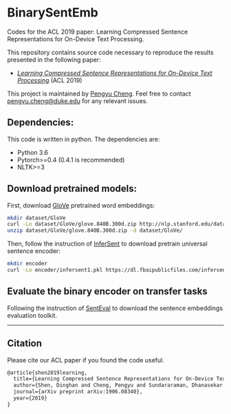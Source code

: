 # BinarySentEmb
Codes for the ACL 2019 paper: Learning Compressed Sentence Representations for On-Device Text Processing.


This repository contains source code necessary to reproduce the results presented in the following paper:
* [*Learning Compressed Sentence Representations for On-Device Text Processing*](http://people.ee.duke.edu/~lcarin/Compressed_ACL2019.pdf) (ACL 2019)

This project is maintained by [Pengyu Cheng](https://linear95.github.io/). Feel free to contact pengyu.cheng@duke.edu for any relevant issues.

## Dependencies: 
This code is written in python. The dependencies are:
* Python 3.6
* Pytorch>=0.4 (0.4.1 is recommended)
* NLTK>=3


## Download pretrained models:

First, download [GloVe](https://nlp.stanford.edu/projects/glove/) pretrained word embeddings:

```bash
mkdir dataset/GloVe
curl -Lo dataset/GloVe/glove.840B.300d.zip http://nlp.stanford.edu/data/glove.840B.300d.zip
unzip dataset/GloVe/glove.840B.300d.zip -d dataset/GloVe/
```
Then, follow the instruction of [InferSent](https://github.com/facebookresearch/InferSent) to download pretrain universal sentence encoder:

```bash
mkdir encoder
curl -Lo encoder/infersent1.pkl https://dl.fbaipublicfiles.com/infersent/infersent1.pkl
```


## Evaluate the binary encoder on transfer tasks
Following the instruction of [SentEval](https://github.com/facebookresearch/SentEval) to download the sentence embeddings evaluation toolkit.

-----------------------------------------------------------------------------------------------
## Citation 
Please cite our ACL paper if you found the code useful.

```latex
@article{shen2019learning,
  title={Learning Compressed Sentence Representations for On-Device Text Processing},
  author={Shen, Dinghan and Cheng, Pengyu and Sundararaman, Dhanasekar and Zhang, Xinyuan and Yang, Qian and Tang, Meng and Celikyilmaz, Asli and Carin, Lawrence},
  journal={arXiv preprint arXiv:1906.08340},
  year={2019}
}
```

